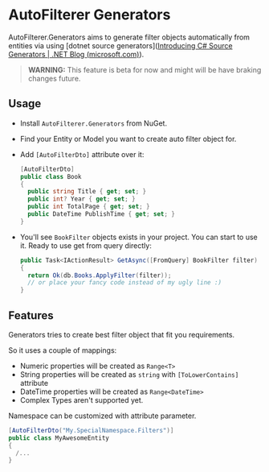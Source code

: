 # AutoFilterer Generators

AutoFilterer.Generators aims to generate filter objects automatically from entities via using [dotnet source generators]([Introducing C# Source Generators | .NET Blog (microsoft.com)](https://devblogs.microsoft.com/dotnet/introducing-c-source-generators/)). 

> **WARNING:** This feature is beta for now and might will be have braking changes future.

## Usage

- Install `AutoFilterer.Generators` from NuGet.

- Find your Entity or Model you want to create auto filter object for.

- Add `[AutoFilterDto]` attribute over it:

  ```csharp
  [AutoFilterDto]
  public class Book
  {
    public string Title { get; set; }
    public int? Year { get; set; }
    public int TotalPage { get; set; }
    public DateTime PublishTime { get; set; }
  }
  ```

  

- You'll see `BookFilter` objects exists in your project.  You can start to use it. Ready to use get from query directly:

  ```csharp
  public Task<IActionResult> GetAsync([FromQuery] BookFilter filter)
  {
    return Ok(db.Books.ApplyFilter(filter));
   	// or place your fancy code instead of my ugly line :)
  }
  ```
  


## Features

Generators tries to create best filter object that fit you requirements. 

So it uses a couple of mappings:

- Numeric properties will be created as `Range<T>`
- String properties will be created as `string` with `[ToLowerContains]` attribute
- DateTime properties will be created as `Range<DateTime>` 
- Complex Types aren't supported yet.



Namespace can be customized with attribute parameter.

```csharp
[AutoFilterDto("My.SpecialNamespace.Filters")]
public class MyAwesomeEntity
{
  /...
}
```

